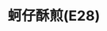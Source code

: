 ---
title: "蚵仔酥煎(E28)"
description: "蚵仔酥煎(E28)"
layout: shop
keywords:
  - 美食競賽
  - 台灣美食
  - 美食精選
datePublished: "2025-06-30"
dateModified: "2025-07-06"
city: "花蓮縣"
district: "花蓮市"
address: "花蓮縣花蓮市東大門夜市原住民一條街E28"
phone: ""
geo: "23.971772714571323, 121.61199023252192"
google_map: "https://maps.app.goo.gl/eM7i71RvrgRfzATZA"
footinder: "https://footinder.com.tw/%E8%8A%B1%E8%93%AE%E7%B8%A3%E8%8A%B1%E8%93%AE%E5%B8%82/362065/"
official: ""
award:
  - name: "夜市王"
    year: "2024"
    entries:
      - nightMarket: "東大門夜市"
        food_type: "蚵仔煎"
        rank: "第四名"

---
